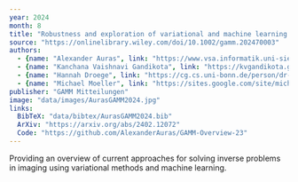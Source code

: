 ```yaml
---
year: 2024
month: 8
title: "Robustness and exploration of variational and machine learning approaches to inverse problems: An overview"
source: "https://onlinelibrary.wiley.com/doi/10.1002/gamm.202470003"
authors:
  - {name: "Alexander Auras", link: "https://www.vsa.informatik.uni-siegen.de/en/auras-alexander-0"}
  - {name: "Kanchana Vaishnavi Gandikota", link: "https://kvgandikota.github.io/"}
  - {name: "Hannah Droege", link: "https://cg.cs.uni-bonn.de/person/dr-hannah-droege"}
  - {name: "Michael Moeller", link: "https://sites.google.com/site/michaelmoellermath"}
publisher: "GAMM Mitteilungen"
image: "data/images/AurasGAMM2024.jpg"
links:
  BibTeX: "data/bibtex/AurasGAMM2024.bib"
  ArXiv: "https://arxiv.org/abs/2402.12072"
  Code: "https://github.com/AlexanderAuras/GAMM-Overview-23"
---
```

Providing an overview of current approaches for solving inverse problems in imaging using variational methods and machine learning.
